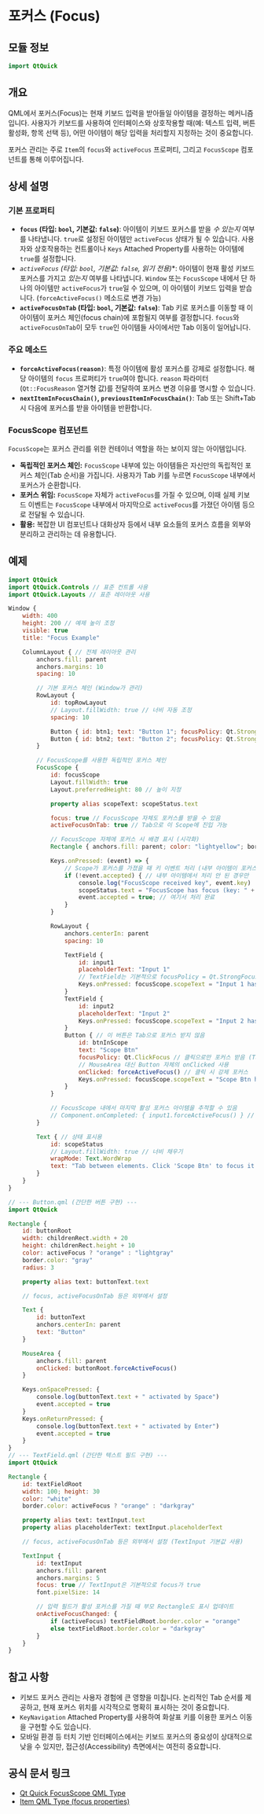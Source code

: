 # 포커스 (Focus)

## 모듈 정보

```qml
import QtQuick
```

## 개요

QML에서 포커스(Focus)는 현재 키보드 입력을 받아들일 아이템을 결정하는 메커니즘입니다. 사용자가 키보드를 사용하여 인터페이스와 상호작용할 때(예: 텍스트 입력, 버튼 활성화, 항목 선택 등), 어떤 아이템이 해당 입력을 처리할지 지정하는 것이 중요합니다.

포커스 관리는 주로 `Item`의 `focus`와 `activeFocus` 프로퍼티, 그리고 `FocusScope` 컴포넌트를 통해 이루어집니다.

## 상세 설명

### 기본 프로퍼티

*   **`focus` (타입: `bool`, 기본값: `false`)**: 아이템이 키보드 포커스를 받을 *수 있는지* 여부를 나타냅니다. `true`로 설정된 아이템만 `activeFocus` 상태가 될 수 있습니다. 사용자와 상호작용하는 컨트롤이나 `Keys` Attached Property를 사용하는 아이템에 `true`를 설정합니다.
*   **`activeFocus` (타입: `bool`, 기본값: `false`, 읽기 전용*)**: 아이템이 현재 활성 키보드 포커스를 가지고 *있는지* 여부를 나타냅니다. `Window` 또는 `FocusScope` 내에서 단 하나의 아이템만 `activeFocus`가 `true`일 수 있으며, 이 아이템이 키보드 입력을 받습니다. (`forceActiveFocus()` 메소드로 변경 가능)
*   **`activeFocusOnTab` (타입: `bool`, 기본값: `false`)**: Tab 키로 포커스를 이동할 때 이 아이템이 포커스 체인(focus chain)에 포함될지 여부를 결정합니다. `focus`와 `activeFocusOnTab`이 모두 `true`인 아이템들 사이에서만 Tab 이동이 일어납니다.

### 주요 메소드

*   **`forceActiveFocus(reason)`**: 특정 아이템에 활성 포커스를 강제로 설정합니다. 해당 아이템의 `focus` 프로퍼티가 `true`여야 합니다. `reason` 파라미터(`Qt::FocusReason` 열거형 값)를 전달하여 포커스 변경 이유를 명시할 수 있습니다.
*   **`nextItemInFocusChain()`, `previousItemInFocusChain()`**: Tab 또는 Shift+Tab 시 다음에 포커스를 받을 아이템을 반환합니다.

### FocusScope 컴포넌트

`FocusScope`는 포커스 관리를 위한 컨테이너 역할을 하는 보이지 않는 아이템입니다.

*   **독립적인 포커스 체인:** `FocusScope` 내부에 있는 아이템들은 자신만의 독립적인 포커스 체인(Tab 순서)을 가집니다. 사용자가 Tab 키를 누르면 `FocusScope` 내부에서 포커스가 순환합니다.
*   **포커스 위임:** `FocusScope` 자체가 `activeFocus`를 가질 수 있으며, 이때 실제 키보드 이벤트는 `FocusScope` 내부에서 마지막으로 `activeFocus`를 가졌던 아이템 등으로 전달될 수 있습니다.
*   **활용:** 복잡한 UI 컴포넌트나 대화상자 등에서 내부 요소들의 포커스 흐름을 외부와 분리하고 관리하는 데 유용합니다.

## 예제

```qml
import QtQuick
import QtQuick.Controls // 표준 컨트롤 사용
import QtQuick.Layouts // 표준 레이아웃 사용

Window {
    width: 400
    height: 200 // 예제 높이 조정
    visible: true
    title: "Focus Example"

    ColumnLayout { // 전체 레이아웃 관리
        anchors.fill: parent
        anchors.margins: 10
        spacing: 10

        // 기본 포커스 체인 (Window가 관리)
        RowLayout {
            id: topRowLayout
            // Layout.fillWidth: true // 너비 자동 조정
            spacing: 10

            Button { id: btn1; text: "Button 1"; focusPolicy: Qt.StrongFocus } // focus: true, activeFocusOnTab: true 와 유사
            Button { id: btn2; text: "Button 2"; focusPolicy: Qt.StrongFocus }
        }

        // FocusScope를 사용한 독립적인 포커스 체인
        FocusScope {
            id: focusScope
            Layout.fillWidth: true
            Layout.preferredHeight: 80 // 높이 지정

            property alias scopeText: scopeStatus.text

            focus: true // FocusScope 자체도 포커스를 받을 수 있음
            activeFocusOnTab: true // Tab으로 이 Scope에 진입 가능

            // FocusScope 자체에 포커스 시 배경 표시 (시각화)
            Rectangle { anchors.fill: parent; color: "lightyellow"; border.color: parent.activeFocus ? "red" : "transparent"; border.width: 2; z: -1 }

            Keys.onPressed: (event) => {
                // Scope가 포커스를 가졌을 때 키 이벤트 처리 (내부 아이템이 포커스 없으면)
                if (!event.accepted) { // 내부 아이템에서 처리 안 된 경우만
                    console.log("FocusScope received key", event.key)
                    scopeStatus.text = "FocusScope has focus (key: " + event.key + ")"
                    event.accepted = true; // 여기서 처리 완료
                }
            }

            RowLayout {
                anchors.centerIn: parent
                spacing: 10

                TextField {
                    id: input1
                    placeholderText: "Input 1"
                    // TextField는 기본적으로 focusPolicy = Qt.StrongFocus
                    Keys.onPressed: focusScope.scopeText = "Input 1 has focus"
                }
                TextField {
                    id: input2
                    placeholderText: "Input 2"
                    Keys.onPressed: focusScope.scopeText = "Input 2 has focus"
                }
                Button { // 이 버튼은 Tab으로 포커스 받지 않음
                    id: btnInScope
                    text: "Scope Btn"
                    focusPolicy: Qt.ClickFocus // 클릭으로만 포커스 받음 (Tab 제외)
                    // MouseArea 대신 Button 자체의 onClicked 사용
                    onClicked: forceActiveFocus() // 클릭 시 강제 포커스
                    Keys.onPressed: focusScope.scopeText = "Scope Btn has focus"
                }
            }

            // FocusScope 내에서 마지막 활성 포커스 아이템을 추적할 수 있음
            // Component.onCompleted: { input1.forceActiveFocus() } // 시작 시 input1에 포커스
        }

        Text { // 상태 표시용
            id: scopeStatus
            // Layout.fillWidth: true // 너비 채우기
            wrapMode: Text.WordWrap
            text: "Tab between elements. Click 'Scope Btn' to focus it."
        }
    }
}
```

```qml
// --- Button.qml (간단한 버튼 구현) ---
import QtQuick

Rectangle {
    id: buttonRoot
    width: childrenRect.width + 20
    height: childrenRect.height + 10
    color: activeFocus ? "orange" : "lightgray"
    border.color: "gray"
    radius: 3

    property alias text: buttonText.text

    // focus, activeFocusOnTab 등은 외부에서 설정

    Text {
        id: buttonText
        anchors.centerIn: parent
        text: "Button"
    }

    MouseArea {
        anchors.fill: parent
        onClicked: buttonRoot.forceActiveFocus()
    }

    Keys.onSpacePressed: {
        console.log(buttonText.text + " activated by Space")
        event.accepted = true
    }
    Keys.onReturnPressed: {
        console.log(buttonText.text + " activated by Enter")
        event.accepted = true
    }
}
// --- TextField.qml (간단한 텍스트 필드 구현) ---
import QtQuick

Rectangle {
    id: textFieldRoot
    width: 100; height: 30
    color: "white"
    border.color: activeFocus ? "orange" : "darkgray"

    property alias text: textInput.text
    property alias placeholderText: textInput.placeholderText

    // focus, activeFocusOnTab 등은 외부에서 설정 (TextInput 기본값 사용)

    TextInput {
        id: textInput
        anchors.fill: parent
        anchors.margins: 5
        focus: true // TextInput은 기본적으로 focus가 true
        font.pixelSize: 14

        // 입력 필드가 활성 포커스를 가질 때 부모 Rectangle도 표시 업데이트
        onActiveFocusChanged: {
            if (activeFocus) textFieldRoot.border.color = "orange"
            else textFieldRoot.border.color = "darkgray"
        }
    }
}
```
## 참고 사항

*   키보드 포커스 관리는 사용자 경험에 큰 영향을 미칩니다. 논리적인 Tab 순서를 제공하고, 현재 포커스 위치를 시각적으로 명확히 표시하는 것이 중요합니다.
*   `KeyNavigation` Attached Property를 사용하여 화살표 키를 이용한 포커스 이동을 구현할 수도 있습니다.
*   모바일 환경 등 터치 기반 인터페이스에서는 키보드 포커스의 중요성이 상대적으로 낮을 수 있지만, 접근성(Accessibility) 측면에서는 여전히 중요합니다.

## 공식 문서 링크

*   [Qt Quick FocusScope QML Type](https://doc.qt.io/qt-6/qml-qtquick-focusscope.html)
*   [Item QML Type (focus properties)](https://doc.qt.io/qt-6/qml-qtquick-item.html#focus-prop) 
